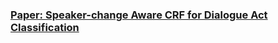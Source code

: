 ### [Paper: Speaker-change Aware CRF for Dialogue Act Classification](https://aclanthology.org/2020.coling-main.40.pdf)